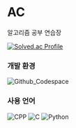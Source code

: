 # AC
알고리즘 공부 연습장

[![Solved.ac Profile](http://mazassumnida.wtf/api/v2/generate_badge?boj=hykim7263)](https://solved.ac/hykim7263/)

### 개발 환경
![Github_Codespace](https://img.shields.io/badge/Github_Codespaces-VScode-555555?style=for-the-badge&labelColor=181717&logo=Github&logoColor=white)

### 사용 언어
![CPP](https://img.shields.io/badge/C++-00599C?style=for-the-badge&logo=C%2B%2B&l&logoColor=white)
![C](https://img.shields.io/badge/C-A8B9CC?style=for-the-badge&logo=C&logoColor=white)
![Python](https://img.shields.io/badge/Python-3776AB?style=for-the-badge&logo=Python&logoColor=white)
